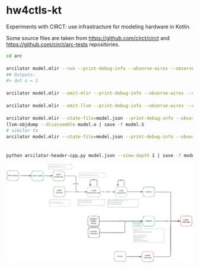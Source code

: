 # hw4ctls-kt

Experiments with CIRCT: use infrastracture for modeling hardware in Kotlin.

Some source files are taken from  https://github.com/circt/circt and https://github.com/circt/arc-tests repositories.

```sh
cd arc

arcilator model.mlir --run --print-debug-info --observe-wires --observe-registers --observe-ports
## Outputs:
#> dut o = 1

arcilator model.mlir --emit-mlir --print-debug-info --observe-wires --observe-registers --observe-ports | save -f model-out.mlir

arcilator model.mlir --emit-llvm --print-debug-info --observe-wires --observe-registers --observe-ports | save -f model.llvm

arcilator model.mlir --state-file=model.json --print-debug-info --observe-wires --observe-registers --observe-ports | llc -O3 --filetype=obj -o model.o
llvm-objdump --disassemble model.o | save -f model.S
# similar to
arcilator model.mlir --state-file=model.json --print-debug-info --observe-wires --observe-registers --observe-ports | llc -O3 --filetype=asm -o model.asm


python arcilator-header-cpp.py model.json --view-depth 1 | save -f model.h
 ```

![circt arcilator simulation pipeline](./arc/CIRCT-pipeline.excalidraw.svg)
